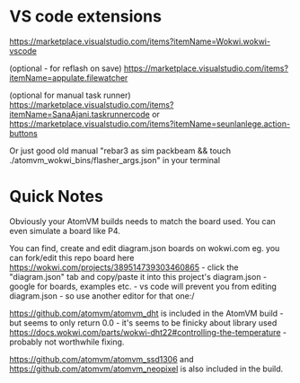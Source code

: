# VS code extensions

https://marketplace.visualstudio.com/items?itemName=Wokwi.wokwi-vscode

(optional - for reflash on save) https://marketplace.visualstudio.com/items?itemName=appulate.filewatcher

(optional for manual task runner) https://marketplace.visualstudio.com/items?itemName=SanaAjani.taskrunnercode or https://marketplace.visualstudio.com/items?itemName=seunlanlege.action-buttons

Or just good old manual "rebar3 as sim packbeam && touch ./atomvm_wokwi_bins/flasher_args.json" in your terminal


# Quick Notes

Obviously your AtomVM builds needs to match the board used. You can even simulate a board like P4.

You can find, create and edit diagram.json boards on wokwi.com eg. you can fork/edit this repo board here https://wokwi.com/projects/389514739303460865 - click the "diagram.json" tab and copy/paste it into this project's diagram.json - google for boards, examples etc. - vs code will prevent you from editing diagram.json - so use another editor for that one:/

https://github.com/atomvm/atomvm_dht is included in the AtomVM build - but seems to only return 0.0 - it's seems to be finicky about library used https://docs.wokwi.com/parts/wokwi-dht22#controlling-the-temperature - probably not worthwhile fixing.

https://github.com/atomvm/atomvm_ssd1306 and https://github.com/atomvm/atomvm_neopixel is also included in the build.